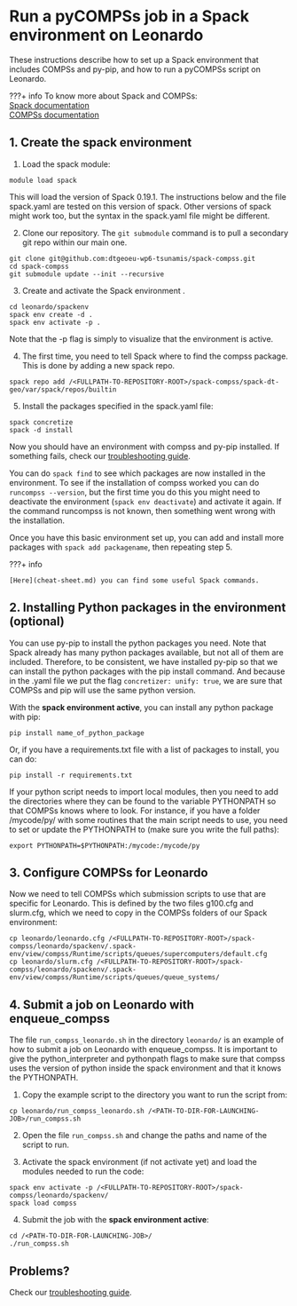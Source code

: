 # **Run a pyCOMPSs job in a Spack environment on Leonardo**
These instructions describe how to set up a Spack environment that includes COMPSs and py-pip, and how to run a pyCOMPSs script on Leonardo.

???+ info
    To know more about Spack and COMPSs:    
    [Spack documentation](https://spack.readthedocs.io/en/latest/)   
    [COMPSs documentation](https://compss-doc.readthedocs.io/en/stable/)

## **1. Create the spack environment**
1. Load the spack module:
```
module load spack
```   
This will load the version of Spack 0.19.1. The instructions below and the file spack.yaml are tested on this version of spack. Other versions of spack might work too, but the syntax in the spack.yaml file might be different. 

2. Clone our repository. The `git submodule` command is to pull a secondary git repo within our main one.   
```
git clone git@github.com:dtgeoeu-wp6-tsunamis/spack-compss.git
cd spack-compss
git submodule update --init --recursive
```

3. Create and activate the Spack environment .   
```
cd leonardo/spackenv
spack env create -d .
spack env activate -p .
```
Note that the -p flag is simply to visualize that the environment is active.

4. The first time, you need to tell Spack where to find the compss package. This is done by adding a new spack repo.
```
spack repo add /<FULLPATH-TO-REPOSITORY-ROOT>/spack-compss/spack-dt-geo/var/spack/repos/builtin
```
5. Install the packages specified in the spack.yaml file:
```
spack concretize
spack -d install
```
Now you should have an environment with compss and py-pip installed. If something fails, check our [troubleshooting guide](troubleshooting.md).    

You can do `spack find` to see which packages are now installed in the environment.
To see if the installation of compss worked you can do `runcompss --version`, but the first time you do this you might need to deactivate the environment (`spack env deactivate`) and activate it again. If the command runcompss is not known, then something went wrong with the installation.   

Once you have this basic environment set up, you can add and install more packages with `spack add packagename`, then repeating step 5.

???+ info

    [Here](cheat-sheet.md) you can find some useful Spack commands.   

## **2. Installing Python packages in the environment (optional)**
You can use py-pip to install the python packages you need. Note that Spack already has many python packages available, but not all of them are included. Therefore, to be consistent, we have installed py-pip so that we can install the python packages with the pip install command. And because in the .yaml file we put the flag `concretizer: unify: true`, we are sure that COMPSs and pip will use the same python version.

With the **spack environment active**, you can install any python package with pip:
```
pip install name_of_python_package
```
Or, if you have a requirements.txt file with a list of packages to install, you can do:
```
pip install -r requirements.txt
```

If your python script needs to import local modules, then you need to add the directories where they can be found to the variable PYTHONPATH so that COMPSs knows where to look. For instance, if you have a folder /mycode/py/ with some routines that the main script needs to use, you need to set or update the PYTHONPATH to (make sure you write the full paths):
```
export PYTHONPATH=$PYTHONPATH:/mycode:/mycode/py
```

## **3. Configure COMPSs for Leonardo**
Now we need to tell COMPSs which submission scripts to use that are specific for Leonardo. This is defined by the two files g100.cfg and slurm.cfg, which we need to copy in the COMPSs folders of our Spack environment:
```
cp leonardo/leonardo.cfg /<FULLPATH-TO-REPOSITORY-ROOT>/spack-compss/leonardo/spackenv/.spack-env/view/compss/Runtime/scripts/queues/supercomputers/default.cfg   
cp leonardo/slurm.cfg /<FULLPATH-TO-REPOSITORY-ROOT>/spack-compss/leonardo/spackenv/.spack-env/view/compss/Runtime/scripts/queues/queue_systems/
```

## **4. Submit a job on Leonardo with enqueue_compss**
   
The file `run_compss_leonardo.sh` in the directory `leonardo/` is an example of how to submit a job on Leonardo with enqueue_compss. It is important to give the python_interpreter and pythonpath flags to make sure that compss uses the version of python inside the spack environment and that it knows the PYTHONPATH. 

1. Copy the example script to the directory you want to run the script from:
```
cp leonardo/run_compss_leonardo.sh /<PATH-TO-DIR-FOR-LAUNCHING-JOB>/run_compss.sh
```   
2. Open the file `run_compss.sh` and change the paths and name of the script to run.

3. Activate the spack environment (if not activate yet) and load the modules needed to run the code:
```
spack env activate -p /<FULLPATH-TO-REPOSITORY-ROOT>/spack-compss/leonardo/spackenv/
spack load compss
```
4. Submit the job with the **spack environment active**:
```
cd /<PATH-TO-DIR-FOR-LAUNCHING-JOB>/
./run_compss.sh
```


## **Problems?** 

Check our [troubleshooting guide](troubleshooting.md).